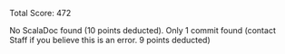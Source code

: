 Total Score: 472

No ScalaDoc found (10 points deducted).
Only 1 commit found (contact Staff if you believe this is an error. 9 points deducted)